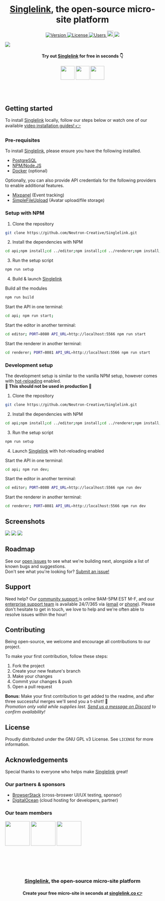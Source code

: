 <br><h1 align="center"><a target="_blank" href="https://singlelink.co">Singlelink</a>, the open-source micro-site platform</h1>
<p align="center">
    <a href="https://github.com/Neutron-Creative/Singlelink/projects/1">
        <img src="https://img.shields.io/badge/Stable-3.0.0-%235353ec" alt="Version">
    </a>
    <a href="https://www.gnu.org/licenses/gpl-3.0.en.html">
        <img src="https://img.shields.io/badge/License-GPL-%236ab04c" alt="License"/>
    </a>
    <a href="https://app.singlelink.co/analytics"/>
        <img src="https://img.shields.io/badge/dynamic/json?color=FF4081&label=Cloud-hosted%20users&query=users&url=https%3A%2F%2Fapi.singlelink.co%2Fanalytics" alt="Users"/>
    </a>
	<a href="https://twitter.com/singlelink">
		<img alt="Twitter Follow" height=20 src="https://img.shields.io/twitter/follow/singlelink?color=%2300acee&label=Follow%20us%20on%20Twitter&style=plastic">
	</a>
	<a href="https://discord.gg/BUbmgV4">
		<img src="https://img.shields.io/discord/739822478276165675?color=%237289da&label=Join%20our%20community%20on%20Discord"/>
	</a>
</p>

<img src="editor/static/gh-hero.png"/>

<div align="center">

<h4>Try out <a href="https://singlelink.co" target="_blank">Singlelink</a> for free in seconds 👇</h4>

<a title="Deploy to DigitalOcean" href="https://cloud.digitalocean.com/apps/new?repo=https://github.com/Neutron-Creative/Singlelink/tree/master" target="_blank"><img src="https://www.deploytodo.com/do-btn-blue.svg" height="45"/></a>
<a title="Deploy to Heroku" href="https://heroku.com/deploy" target="_blank"><img src="https://www.herokucdn.com/deploy/button.svg" height="45"/></a>
<a title="Deploy to Singlelink Cloud" href="https://app.singlelink.co/create-account" target="_blank"><img src="editor/static/deploy-sl.svg" height="45"/></a>

</div>

<br><br>

## Getting started

To install <a target="_blank" href="https://singlelink.co">Singlelink</a> locally, follow our steps below or watch one
of our available <a href="https://youtube.com/" target="_blank">video installation guides! 👉</a>

### Pre-requisites

To install <a target="_blank" href="https://singlelink.co">Singlelink</a>, please ensure you have the following
installed.

- <a href="https://www.postgresql.org/" target="_blank">PostgreSQL</a>
- <a href="https://nodejs.org/en/" target="_blank">NPM/Node.JS</a>
- <a href="https://www.docker.com/" target="_blank">Docker</a> (optional)

Optionally, you can also provide API credentials for the following providers to enable additional features.

- <a href="https://mixpanel.com" target="_blank">Mixpanel</a> (Event tracking)
- <a href="https://www.simplefileupload.com/" target="_blank">SimpleFileUpload</a> (Avatar upload/file storage)

### Setup with NPM

1. Clone the repository

```bash
git clone https://github.com/Neutron-Creative/Singlelink.git
```

2. Install the dependencies with NPM

```bash
cd api;npm install;cd ../editor;npm install;cd ../renderer;npm install;cd ../
```

3. Run the setup script

```bash
npm run setup
```

4. Build & launch <a target="_blank" href="https://singlelink.co">Singlelink</a>

Build all the modules

```bash
npm run build
```

Start the API in one terminal:

```bash
cd api; npm run start;
```

Start the editor in another terminal:

```bash
cd editor; PORT=8080 API_URL=http://localhost:5566 npm run start
```

Start the renderer in another terminal:

```bash
cd renderer; PORT=8081 API_URL=http://localhost:5566 npm run start
```

### Development setup

The development setup is similar to the vanilla NPM setup, however comes
with <a href="https://vue-loader.vuejs.org/guide/hot-reload.html" target="_blank">hot-reloading</a> enabled.<br>**🚨
This should not be used in production 🚨**

1. Clone the repository

```bash
git clone https://github.com/Neutron-Creative/Singlelink.git
```

2. Install the dependencies with NPM

```bash
cd api;npm install;cd ../editor;npm install;cd ../renderer;npm install;cd ../
```

3. Run the setup script

```bash
npm run setup
```

4. Launch <a target="_blank" href="https://singlelink.co">Singlelink</a> with hot-reloading enabled

Start the API in one terminal:

```bash
cd api; npm run dev;
```

Start the editor in another terminal:

```bash
cd editor; PORT=8080 API_URL=http://localhost:5566 npm run dev
```

Start the renderer in another terminal:

```bash
cd renderer; PORT=8081 API_URL=http://localhost:5566 npm run dev
```

## Screenshots

<img src="editor/static/screenshot-01.png"/>
<img src="editor/static/screenshot-02.png"/>
<img src="editor/static/screenshot-03.png"/>

## Roadmap

See our <a href="https://github.com/Neutron-Creative/Singlelink/issues" target="_blank">open issues</a> to see what
we're building next, alongside a list of known bugs and suggestions. <br>Don't see what you're looking
for? <a href="https://github.com/Neutron-Creative/Singlelink/issues/new" target="_blank">Submit an issue!</a>

## Support

Need help? Our <a href="https://discord.com/invite/3pBM4Px" target="_blank">community support </a> is online 9AM-5PM EST
M-F, and our <a href="mailto:support@neutroncreative.com">enterprise support team</a> is available 24/7/365
via (<a href="mailto:support@neutroncreative.com">email</a> or <a href="tel:+19196530790">phone</a>). Please don't
hesitate to get in touch, we love to help and we're often able to resolve issues within the hour!

## Contributing

Being open-source, we welcome and encourage all contributions to our project.

To make your first contribution, follow these steps:

1. Fork the project
2. Create your new feature's branch
3. Make your changes
4. Commit your changes & push
5. Open a pull request

**Bonus:** Make your first contribution to get added to the readme, and after three successful merges we'll send you a
t-shirt! 🎉<br>*Promotion only valid while supplies last. <a href="https://discord.gg/BUbmgV4" target="_blank">Send us a
message on Discord</a> to confirm availability!*

## License

Proudly distributed under the GNU GPL v3 License. See `LICENSE` for more information.

## Acknowledgements

Special thanks to everyone who helps make <a target="_blank" href="https://singlelink.co">Singlelink</a> great!

### Our partners & sponsors

- <a href="https://www.browserstack.com/" target="_blank">BrowserStack</a> (cross-broswer UI/UX testing, sponsor)
- <a href="https://digitalocean.com/" target="_blank">DigitalOcean</a> (cloud hosting for developers, partner)

### Our team members

<a href="https://twitter.com/jim_bisenius" title="Jim Bisenius, Co-founder & President of Singlelink" target="_blank"><img width="80" src="https://www.gravatar.com/avatar/106e7dda3325b238cc5845df807e9c2d"/></a>
<a href="https://twitter.com/navidk0" title="Navid Kabir, Co-founder & CTO of Singlelink" target="_blank"><img width="80" src="https://www.gravatar.com/avatar/9e4f9cbfec8e363db6c16ad3f32043fb"/></a>
<a href="https://twitter.com/drewbits" title="Drew Boyle, Co-founder & CMO of Singlelink" target="_blank"><img width="80" src="https://pbs.twimg.com/profile_images/1407168359729352706/cLCu_-OF_400x400.png"/></a>

<br><br>
---------------
<h3 align="center"><a href="https://singlelink.co" target="_blank">Singlelink</a>, the open-source micro-site platform</h3>
<h4 align="center">
Create your free micro-site in seconds at <a href="https://app.singlelink.co/create-account" target="_blank">
singlelink.co 👉</a>
</h4>
